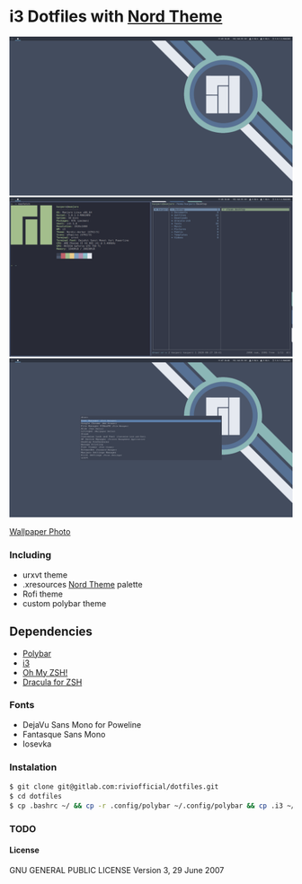 # i3 Dotfiles with [Nord Theme](https://www.nordtheme.com/)

![](prev1.png)
![](prev2.png)
![](prev3.png)


[Wallpaper Photo](https://imgur.com/a/CaBdJ)
### Including
  - urxvt theme
  - .xresources [Nord Theme](https://www.nordtheme.com/) palette
  - Rofi theme
  - custom polybar theme

## Dependencies

- [Polybar](https://polybar.github.io/)
- [i3](https://i3wm.org/)
- [Oh My ZSH!](https://ohmyz.sh/)
- [Dracula for ZSH](https://github.com/dracula/zsh/tree/44e7b24cc9b102ccdbc2fab277dda5b103a5189c)

### Fonts
- DejaVu Sans Mono for Poweline
- Fantasque Sans Mono
- Iosevka

### Instalation
```sh
$ git clone git@gitlab.com:riviofficial/dotfiles.git
$ cd dotfiles
$ cp .bashrc ~/ && cp -r .config/polybar ~/.config/polybar && cp .i3 ~/ && cp .Xresources ~/ && cp .zshrc ~/ 
```

### TODO
 

#### License

GNU GENERAL PUBLIC LICENSE  Version 3, 29 June 2007
